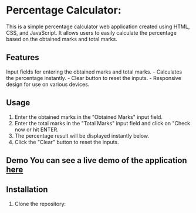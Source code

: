  # Percentage Calculator:
 This is a simple percentage calculator web application created using HTML, CSS, and JavaScript.
 It allows users to easily calculate the percentage based on the obtained marks and total marks.  
 
 ## Features
 Input fields for entering the obtained marks and total marks. - Calculates the percentage instantly. - Clear button to reset the inputs. - Responsive design for use on various devices.  
 
 ## Usage  
 1.  Enter the obtained marks in the "Obtained Marks" input field.
 2.  Enter the total marks in the "Total Marks" input field and click on "Check now or hit ENTER.
 3.  The percentage result will be displayed instantly below.
 4.  Click the "Clear" button to reset the inputs.

## Demo  You can see a live demo of the application [here](https://demo.alihassan.pk/per-cal)   
## Installation  
1. Clone the repository:
